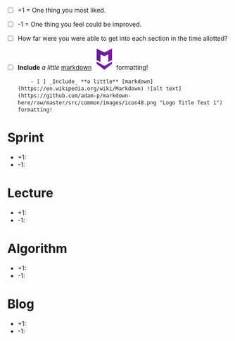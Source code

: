 - [ ] +1 = One thing you most liked.
- [ ] -1 = One thing you feel could be improved.
- [ ] How far were you were able to get into each section in the time allotted?
- [ ] **Include** _a little_ [markdown](https://en.wikipedia.org/wiki/Markdown) ![alt text](https://github.com/adam-p/markdown-here/raw/master/src/common/images/icon48.png "Logo Title Text 1") formatting!

          - [ ] _Include_ **a little** [markdown](https://en.wikipedia.org/wiki/Markdown) ![alt text](https://github.com/adam-p/markdown-here/raw/master/src/common/images/icon48.png "Logo Title Text 1") formatting!

# Sprint
  + +1:
  + -1:


# Lecture
  + +1:
  + -1:

# Algorithm
  + +1:
  + -1:

# Blog
  + +1:
  + -1:
